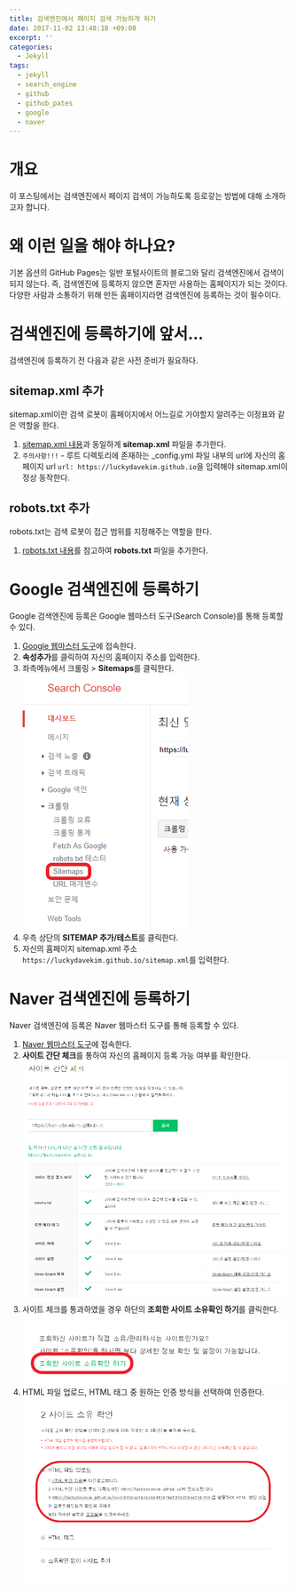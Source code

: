 ```yaml
---
title: 검색엔진에서 페이지 검색 가능하게 하기
date: 2017-11-02 13:48:18 +09:00
excerpt: ''
categories:
  - Jekyll
tags:
  - jekyll
  - search_engine
  - github
  - github_pates
  - google
  - naver
---
```


# 개요
이 포스팅에서는 검색엔진에서 페이지 검색이 가능하도록 등로갛는 방법에 대해 소개하고자 합니다.

# 왜 이런 일을 해야 하나요?
기본 옵션의 GitHub Pages는 일반 포털사이트의 블로그와 달리 검색엔진에서 검색이 되지 않는다. 즉, 검색엔진에 등록하지 않으면 혼자만 사용하는 홈페이지가 되는 것이다. 다양한 사람과 소통하기 위해 만든 홈페이지라면 검색엔진에 등록하는 것이 필수이다.

# 검색엔진에 등록하기에 앞서...
검색엔진에 등록하기 전 다음과 같은 사전 준비가 필요하다.
## **sitemap.xml** 추가
sitemap.xml이란 검색 로봇이 홈페이지에서 어느길로 가야할지 알려주는 이정표와 같은 역할을 한다.
1. [sitemap.xml 내용](https://github.com/luckyDaveKim/luckyDaveKim.github.io/blob/master/sitemap.xml)과 동일하게 **sitemap.xml** 파일을 추가한다.
2. `주의사항!!!` - 루트 디렉토리에 존재하는 _config.yml 파일 내부의 url에 자신의 홈페이지 url `url: https://luckydavekim.github.io`을 입력해야 sitemap.xml이 정상 동작한다.

## **robots.txt** 추가
robots.txt는 검색 로봇이 접근 범위를 지정해주는 역할을 한다.
1. [robots.txt 내용](https://github.com/luckyDaveKim/luckyDaveKim.github.io/blob/master/robots.txt)를 참고하여 **robots.txt** 파일을 추가한다.

# Google 검색엔진에 등록하기
Google 검색엔진에 등록은 Google 웹마스터 도구(Search Console)를 통해 등록할 수 있다.
1. [Google 웹마스터 도구](https://www.google.com/webmasters/tools/home?hl=ko)에 접속한다.
2. **속성추가**를 클릭하여 자신의 홈페이지 주소를 입력한다.
3. 좌측메뉴에서 크롤링 > **Sitemaps**를 클릭한다.
![google-goto-check-sitemap](/assets/posts/2017-11-02/add-blog-to-search-engine/google-goto-check-sitemap.png)
4. 우측 상단의 **SITEMAP 추가/테스트**를 클릭한다.
5. 자신의 홈페이지 sitemap.xml 주소`https://luckydavekim.github.io/sitemap.xml`를 입력한다.

# Naver 검색엔진에 등록하기
Naver 검색엔진에 등록은 Naver 웹마스터 도구를 통해 등록할 수 있다.
1. [Naver 웹마스터 도구](http://webmastertool.naver.com/board/main.naver)에 접속한다.
2. **사이트 간단 체크**를 통하여 자신의 홈페이지 등록 가능 여부를 확인한다.
![naver-check-site](/assets/posts/2017-11-02/add-blog-to-search-engine/naver-check-site.png)
3. 사이트 체크를 통과하였을 경우 하단의 **조회한 사이트 소유확인 하기**를 클릭한다.
![naver-goto-check-site-own](/assets/posts/2017-11-02/add-blog-to-search-engine/naver-goto-check-site-own.png)
4. HTML 파일 업로드, HTML 태그 중 원하는 인증 방식을 선택하여 인증한다.
![naver-check-site-own](/assets/posts/2017-11-02/add-blog-to-search-engine/naver-check-site-own.png)